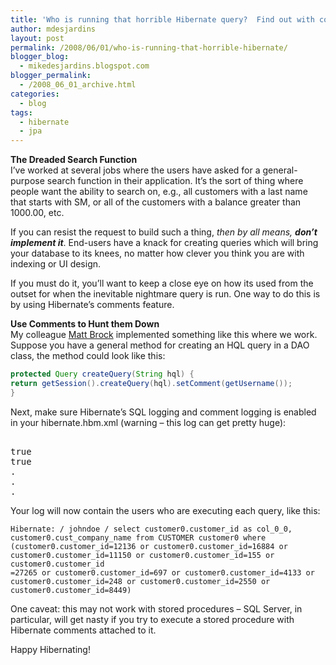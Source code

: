 ```yaml
---
title: 'Who is running that horrible Hibernate query?  Find out with comments'
author: mdesjardins
layout: post
permalink: /2008/06/01/who-is-running-that-horrible-hibernate/
blogger_blog:
  - mikedesjardins.blogspot.com
blogger_permalink:
  - /2008_06_01_archive.html
categories:
  - blog
tags:
  - hibernate
  - jpa
---
```

<span style="font-weight: bold;">The Dreaded Search Function</span>  
I&#8217;ve worked at several jobs where the users have asked for a general-purpose search function in their application. It&#8217;s the sort of thing where people want the ability to search on, e.g., all customers with a last name that starts with SM, or all of the customers with a balance greater than 1000.00, etc.

If you can resist the request to build such a thing, <span style="font-style: italic;">then by all means, <span style="font-weight: bold;">don&#8217;t implement it</span></span>. End-users have a knack for creating queries which will bring your database to its knees, no matter how clever you think you are with indexing or UI design.

If you must do it, you&#8217;ll want to keep a close eye on how its used from the outset for when the inevitable nightmare query is run. One way to do this is by using Hibernate&#8217;s comments feature.

<span style="font-weight: bold;">Use Comments to Hunt them Down</span>  
My colleague [Matt Brock][1] implemented something like this where we work. Suppose you have a general method for creating an HQL query in a DAO class, the method could look like this:

``` java
protected Query createQuery(String hql) {
return getSession().createQuery(hql).setComment(getUsername());
}
```

Next, make sure Hibernate&#8217;s SQL logging and comment logging is enabled in your hibernate.hbm.xml (warning &#8211; this log can get pretty huge):

<div class="wp_syntax">
  <div class="code">
    <pre class="xml" style="font-family:monospace;">&nbsp;
true
true
.
.
.</pre>
  </div>
</div>

Your log will now contain the users who are executing each query, like this:

```
Hibernate: / johndoe / select customer0.customer_id as col_0_0, customer0.cust_company_name from CUSTOMER customer0 where (customer0.customer_id=12136 or customer0.customer_id=16884 or customer0.customer_id=11150 or customer0.customer_id=155 or customer0.customer_id
=27265 or customer0.customer_id=697 or customer0.customer_id=4133 or customer0.customer_id=248 or customer0.customer_id=2550 or customer0.customer_id=8449)
```

One caveat: this may not work with stored procedures &#8211; SQL Server, in particular, will get nasty if you try to execute a stored procedure with Hibernate comments attached to it.

Happy Hibernating!

 [1]: http://mattbrock.net/